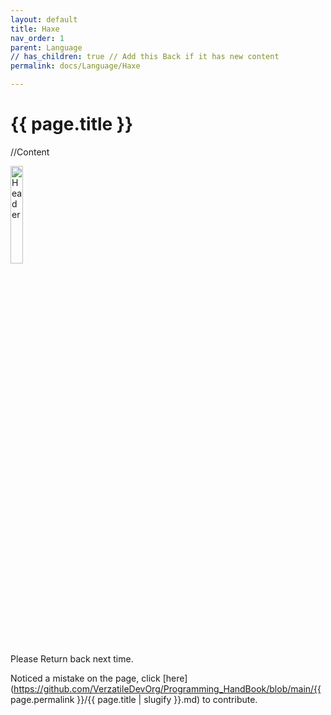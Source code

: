 ```yaml
---
layout: default
title: Haxe
nav_order: 1
parent: Language
// has_children: true // Add this Back if it has new content
permalink: docs/Language/Haxe

---
```


{{ page.title }}
======================

//Content

<!-- https://pngimg.com/image/50755 Image Source (Unmodified)-->
<img src="../images/under_construction.png" alt="Header" style="width:20%;">
<br>
Please Return back next time.

Noticed a mistake on the page, click [here](https://github.com/VerzatileDevOrg/Programming_HandBook/blob/main/{{ page.permalink }}/{{ page.title | slugify }}.md) to contribute.
<br>

<br>